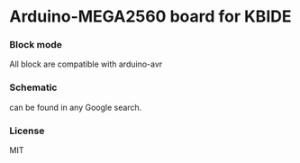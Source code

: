 # Arduino-MEGA2560 board for KBIDE

### Block mode

All block are compatible with arduino-avr

### Schematic 

can be found in any Google search.

### License
MIT
